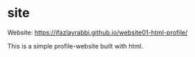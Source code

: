 # site
Website: https://ifazlayrabbi.github.io/website01-html-profile/

This is a simple profile-website built with html.
